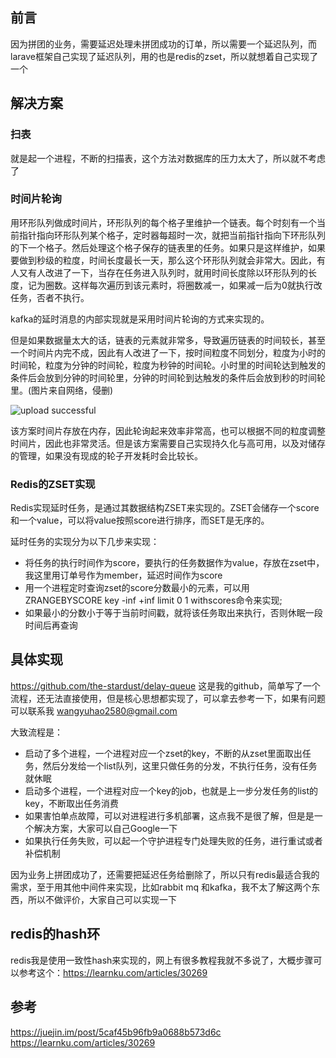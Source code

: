 
## 前言

因为拼团的业务，需要延迟处理未拼团成功的订单，所以需要一个延迟队列，而larave框架自己实现了延迟队列，用的也是redis的zset，所以就想着自己实现了一个

## 解决方案

### 扫表

就是起一个进程，不断的扫描表，这个方法对数据库的压力太大了，所以就不考虑了

### 时间片轮询

用环形队列做成时间片，环形队列的每个格子里维护一个链表。每个时刻有一个当前指针指向环形队列某个格子，定时器每超时一次，就把当前指针指向下环形队列的下一个格子。然后处理这个格子保存的链表里的任务。如果只是这样维护，如果要做到秒级的粒度，时间长度最长一天，那么这个环形队列就会非常大。因此，有人又有人改进了一下，当存在任务进入队列时，就用时间长度除以环形队列的长度，记为圈数。这样每次遍历到该元素时，将圈数减一，如果减一后为0就执行改任务，否者不执行。

kafka的延时消息的内部实现就是采用时间片轮询的方式来实现的。

但是如果数据量太大的话，链表的元素就非常多，导致遍历链表的时间较长，甚至一个时间片内完不成，因此有人改进了一下，按时间粒度不同划分，粒度为小时的时间轮，粒度为分钟的时间轮，粒度为秒钟的时间轮。小时里的时间轮达到触发的条件后会放到分钟的时间轮里，分钟的时间轮到达触发的条件后会放到秒的时间轮里。(图片来自网络，侵删)

![upload successful](http://blogs.xinghe.host/images/pasted-133.png)

该方案时间片存放在内存，因此轮询起来效率非常高，也可以根据不同的粒度调整时间片，因此也非常灵活。但是该方案需要自己实现持久化与高可用，以及对储存的管理，如果没有现成的轮子开发耗时会比较长。

### Redis的ZSET实现

Redis实现延时任务，是通过其数据结构ZSET来实现的。ZSET会储存一个score和一个value，可以将value按照score进行排序，而SET是无序的。


延时任务的实现分为以下几步来实现：

- 将任务的执行时间作为score，要执行的任务数据作为value，存放在zset中，我这里用订单号作为member，延迟时间作为score
- 用一个进程定时查询zset的score分数最小的元素，可以用ZRANGEBYSCORE key -inf +inf limit 0 1 withscores命令来实现; 
- 如果最小的分数小于等于当前时间戳，就将该任务取出来执行，否则休眠一段时间后再查询

## 具体实现

https://github.com/the-stardust/delay-queue 这是我的github，简单写了一个流程，还无法直接使用，但是核心思想都实现了，可以拿去参考一下，如果有问题可以联系我 wangyuhao2580@gmail.com

大致流程是：
- 启动了多个进程，一个进程对应一个zset的key，不断的从zset里面取出任务，然后分发给一个list队列，这里只做任务的分发，不执行任务，没有任务就休眠
- 启动多个进程，一个进程对应一个key的job，也就是上一步分发任务的list的key，不断取出任务消费
- 如果害怕单点故障，可以对进程进行多机部署，这点我不是很了解，但是是一个解决方案，大家可以自己Google一下
- 如果执行任务失败，可以起一个守护进程专门处理失败的任务，进行重试或者补偿机制

因为业务上拼团成功了，还需要把延迟任务给删除了，所以只有redis最适合我的需求，至于用其他中间件来实现，比如rabbit mq 和kafka，我不太了解这两个东西，所以不做评价，大家自己可以实现一下

## redis的hash环

redis我是使用一致性hash来实现的，网上有很多教程我就不多说了，大概步骤可以参考这个：https://learnku.com/articles/30269


## 参考

https://juejin.im/post/5caf45b96fb9a0688b573d6c
https://learnku.com/articles/30269